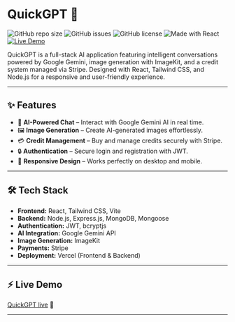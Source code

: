 # QuickGPT 🚀

![GitHub repo size](https://img.shields.io/github/repo-size/longd-dev/quickGPT)
![GitHub issues](https://img.shields.io/github/issues/longd-dev/quickGPT)
![GitHub license](https://img.shields.io/github/license/longd-dev/quickGPT)
![Made with React](https://img.shields.io/badge/Made%20with-React-blue)
[![Live Demo](https://img.shields.io/badge/Live-Demo-brightgreen)](https://quick-fs6jy84ei-longd-devs-projects.vercel.app/)

QuickGPT is a full-stack AI application featuring intelligent conversations powered by Google Gemini, image generation with ImageKit, and a credit system managed via Stripe. Designed with React, Tailwind CSS, and Node.js for a responsive and user-friendly experience.

---

## ✨ Features

- 🤖 **AI-Powered Chat** – Interact with Google Gemini AI in real time.
- 🖼️ **Image Generation** – Create AI-generated images effortlessly.
- 💳 **Credit Management** – Buy and manage credits securely with Stripe.
- 🔒 **Authentication** – Secure login and registration with JWT.
- 📱 **Responsive Design** – Works perfectly on desktop and mobile.

---

## 🛠️ Tech Stack

- **Frontend:** React, Tailwind CSS, Vite  
- **Backend:** Node.js, Express.js, MongoDB, Mongoose  
- **Authentication:** JWT, bcryptjs  
- **AI Integration:** Google Gemini API  
- **Image Generation:** ImageKit  
- **Payments:** Stripe  
- **Deployment:** Vercel (Frontend & Backend)

---

## ⚡ Live Demo

[QuickGPT live](https://quick-fs6jy84ei-longd-devs-projects.vercel.app/) 🚀

---

